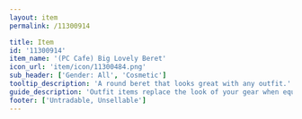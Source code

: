 ```yaml
---
layout: item
permalink: /11300914

title: Item
id: '11300914'
item_name: '(PC Cafe) Big Lovely Beret'
icon_url: 'item/icon/11300484.png'
sub_header: ['Gender: All', 'Cosmetic']
tooltip_description: 'A round beret that looks great with any outfit.'
guide_description: 'Outfit items replace the look of your gear when equipped.'
footer: ['Untradable, Unsellable']
---
```

